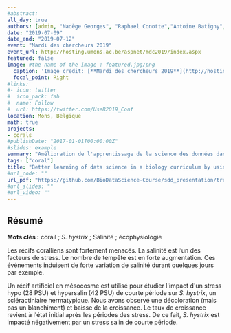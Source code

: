 ```yaml
---
#abstract:
all_day: true
authors: [admin, "Nadège Georges", "Raphael Conotte","Antoine Batigny", "Philippe Grosjean"]
date: "2019-07-09"
date_end: "2019-07-12"
event: "Mardi des chercheurs 2019"
event_url: http://hosting.umons.ac.be/aspnet/mdc2019/index.aspx
featured: false
image: #the name of the image : featured.jpg/png
  caption: 'Image credit: [**Mardi des chercheurs 2019**](http://hosting.umons.ac.be/aspnet/mdc2019/index.aspx)'
  focal_point: Right
#links:
#- icon: twitter
#  icon_pack: fab
#  name: Follow
#  url: https://twitter.com/UseR2019_Conf
location: Mons, Belgique
math: true
projects:
- corals
#publishDate: "2017-01-01T00:00:00Z"
#slides: example
summary: "Amélioration de l'apprentissage de la science des données dans un cursus en biologie"
tags: ["coral"]
title: "Better learning of data science in a biology curriculum by using R, RStudio, learnr & Github Classroom"
#url_code: ""
url_pdf: "https://github.com/BioDataScience-Course/sdd_presentation/tree/master/2019_user_toulouse/poster"
#url_slides: ""
#url_video: ""
---
```


## Résumé

**Mots clés :** corail ; *S. hystrix* ; Salinité ; écophysiologie

Les récifs coralliens sont fortement menacés. La salinité est l’un des facteurs de stress. Le nombre de tempête est en forte augmentation. Ces événements induisent de forte variation de salinité durant quelques jours par exemple. 

Un récif artificiel en mésocosme est utilisé pour étudier l'impact d'un stress hypo (28 PSU) et hypersalin (42 PSU) de courte période sur *S. hystrix*, un scléractiniaire hermatypique. Nous avons observé une décoloration (mais pas un blanchiment) et baisse de la croissance. Le taux de croissance revient à l'état initial après les périodes des stress. De ce fait, *S. hystrix* est impacté négativement par un stress salin de courte période.
